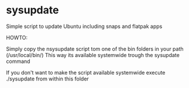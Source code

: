 # sysupdate
Simple script to update Ubuntu including snaps and flatpak apps


HOWTO:

Simply copy the nsysupdate script tom one of the bin folders in your path (/usr/local/bin/)
This way its available systemwide trough the sysupdate command

If you don't want to make the script available systemwide  execute ./sysupdate from within this folder

